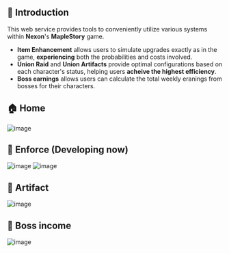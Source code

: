 ## 🍁 Introduction

This web service provides tools to conveniently utilize various systems within **Nexon**'s **MapleStory** game.

- **Item Enhancement** allows users to simulate upgrades exactly as in the game, **experiencing** both the probabilities and costs involved.
- **Union Raid** and **Union Artifacts** provide optimal configurations based on each character's status, helping users **acheive the highest efficiency**.
- **Boss earnings** allows users can calculate the total weekly eranings from bosses for their characters.

## 🏠 Home
![image](https://github.com/user-attachments/assets/9c064dc4-dcdd-4fca-a9ae-75a238c3d83c)

## 🔨 Enforce (Developing now)
![image](https://github.com/user-attachments/assets/5ed5f256-f6a4-492c-8f93-6e4a5e41b32f)
![image](https://github.com/user-attachments/assets/0142edf3-d206-498c-8301-42fcbce4181a)

## 🔮 Artifact
![image](https://github.com/user-attachments/assets/1fa84d47-bad8-4980-afcf-213c99f9530e)

## 💎 Boss income
![image](https://github.com/user-attachments/assets/1d032405-ad5b-4054-9b55-d3a0eba1b14f)
